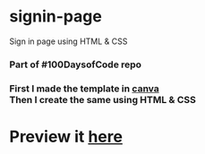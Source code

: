 # signin-page

Sign in page using HTML & CSS

### Part of #100DaysofCode repo

### First I made the template in [canva](https://www.canva.com/design/DAFyhVvhJlo/GPtmkIC6d9Z-3zaPz6J3_Q/view?utm_content=DAFyhVvhJlo&utm_campaign=designshare&utm_medium=link&utm_source=editor) <br> Then I create the same using HTML & CSS

# Preview it [here](https://signin-page-five.vercel.app/)
